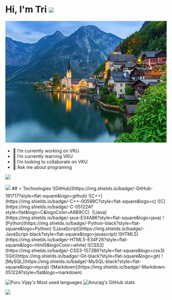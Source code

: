 # Hi, I'm Tri <img src="https://github.com/Light-City/Light-City/blob/main/wave.gif?raw=true" width="20px">
<img src="https://github.com/Bin-08-01/Bin-08-01/blob/main/bg.jpg?raw=true">

- 🔭 I’m currently working on VKU
- 🌱 I’m currently learning VKU
- 👯 I’m looking to collaborate on VKU
- 💬 Ask me about programing

![](https://github-profile-summary-cards.vercel.app/api/cards/profile-details?username=Bin-08-01&theme=nord_dark)

<!-- START_SECTION: waka -->
<img src="https://wakatime.com/badge/user/a0ed3e52-55a7-428c-bd0b-3dea56cfb2fb.svg">
<!-- END_SECTION: waka --> 
## ⚡ Technologies
![GitHub](https://img.shields.io/badge/-GitHub-181717?style=flat-square&logo=github)
![C++](https://img.shields.io/badge/-C++-00599C?style=flat-square&logo=c)
![C](https://img.shields.io/badge/-C-05122A?style=flat&logo=C&logoColor=A8B9CC)&nbsp;
![Java](https://img.shields.io/badge/-java-E34A86?style=flat-square&logo=java)
![Python](https://img.shields.io/badge/-Python-black?style=flat-square&logo=Python)
![JavaScript](https://img.shields.io/badge/-JavaScript-black?style=flat-square&logo=javascript)
![HTML5](https://img.shields.io/badge/-HTML5-E34F26?style=flat-square&logo=html5&logoColor=white)
![CSS3](https://img.shields.io/badge/-CSS3-1572B6?style=flat-square&logo=css3)
![Git](https://img.shields.io/badge/-Git-black?style=flat-square&logo=git)
![MySQL](https://img.shields.io/badge/-MySQL-black?style=flat-square&logo=mysql)
![Markdown](https://img.shields.io/badge/-Markdown-05122A?style=flat&logo=markdown)

<!--[![Top Langs](https://github-readme-stats.vercel.app/api/top-langs/?username=Bin-08-01&layout=compact)](https://github.com/anuraghazra/github-readme-stats)-->

<p align='center'>

  ![Puru Vijay's Most used languages](https://github-readme-stats.vercel.app/api/top-langs?username=Bin-08-01&show_icons=true&count_private=true&theme=gotham)
  ![Anurag's GitHub stats](https://github-readme-stats.vercel.app/api?username=Bin-08-01&show_icons=true&theme=onedark)
</p>



![](https://komarev.com/ghpvc/?username=Bin-08-01&color=blue)
